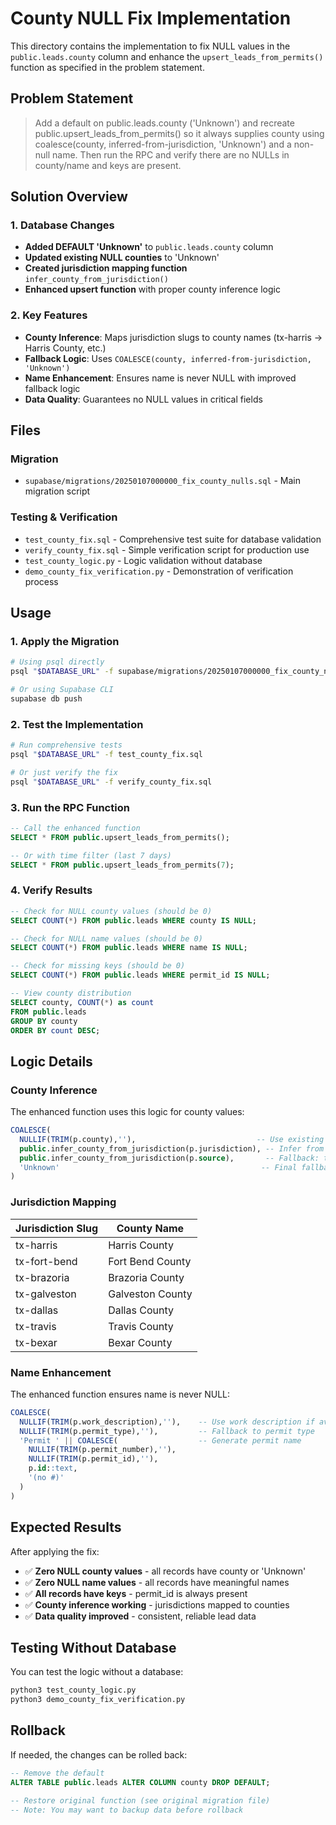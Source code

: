 # County NULL Fix Implementation

This directory contains the implementation to fix NULL values in the `public.leads.county` column and enhance the `upsert_leads_from_permits()` function as specified in the problem statement.

## Problem Statement

> Add a default on public.leads.county ('Unknown') and recreate public.upsert_leads_from_permits() so it always supplies county using coalesce(county, inferred-from-jurisdiction, 'Unknown') and a non-null name. Then run the RPC and verify there are no NULLs in county/name and keys are present.

## Solution Overview

### 1. Database Changes

- **Added DEFAULT 'Unknown'** to `public.leads.county` column
- **Updated existing NULL counties** to 'Unknown'
- **Created jurisdiction mapping function** `infer_county_from_jurisdiction()`
- **Enhanced upsert function** with proper county inference logic

### 2. Key Features

- **County Inference**: Maps jurisdiction slugs to county names (tx-harris → Harris County, etc.)
- **Fallback Logic**: Uses `COALESCE(county, inferred-from-jurisdiction, 'Unknown')` 
- **Name Enhancement**: Ensures name is never NULL with improved fallback logic
- **Data Quality**: Guarantees no NULL values in critical fields

## Files

### Migration
- `supabase/migrations/20250107000000_fix_county_nulls.sql` - Main migration script

### Testing & Verification
- `test_county_fix.sql` - Comprehensive test suite for database validation
- `verify_county_fix.sql` - Simple verification script for production use
- `test_county_logic.py` - Logic validation without database
- `demo_county_fix_verification.py` - Demonstration of verification process

## Usage

### 1. Apply the Migration

```bash
# Using psql directly
psql "$DATABASE_URL" -f supabase/migrations/20250107000000_fix_county_nulls.sql

# Or using Supabase CLI
supabase db push
```

### 2. Test the Implementation

```bash
# Run comprehensive tests
psql "$DATABASE_URL" -f test_county_fix.sql

# Or just verify the fix
psql "$DATABASE_URL" -f verify_county_fix.sql
```

### 3. Run the RPC Function

```sql
-- Call the enhanced function
SELECT * FROM public.upsert_leads_from_permits();

-- Or with time filter (last 7 days)
SELECT * FROM public.upsert_leads_from_permits(7);
```

### 4. Verify Results

```sql
-- Check for NULL county values (should be 0)
SELECT COUNT(*) FROM public.leads WHERE county IS NULL;

-- Check for NULL name values (should be 0)  
SELECT COUNT(*) FROM public.leads WHERE name IS NULL;

-- Check for missing keys (should be 0)
SELECT COUNT(*) FROM public.leads WHERE permit_id IS NULL;

-- View county distribution
SELECT county, COUNT(*) as count 
FROM public.leads 
GROUP BY county 
ORDER BY count DESC;
```

## Logic Details

### County Inference

The enhanced function uses this logic for county values:

```sql
COALESCE(
  NULLIF(TRIM(p.county),''),                           -- Use existing county if not empty
  public.infer_county_from_jurisdiction(p.jurisdiction), -- Infer from jurisdiction
  public.infer_county_from_jurisdiction(p.source),       -- Fallback: try source field
  'Unknown'                                             -- Final fallback
)
```

### Jurisdiction Mapping

| Jurisdiction Slug | County Name |
|-------------------|-------------|
| tx-harris | Harris County |
| tx-fort-bend | Fort Bend County |
| tx-brazoria | Brazoria County |
| tx-galveston | Galveston County |
| tx-dallas | Dallas County |
| tx-travis | Travis County |
| tx-bexar | Bexar County |

### Name Enhancement

The enhanced function ensures name is never NULL:

```sql
COALESCE(
  NULLIF(TRIM(p.work_description),''),    -- Use work description if available
  NULLIF(TRIM(p.permit_type),''),         -- Fallback to permit type
  'Permit ' || COALESCE(                  -- Generate permit name
    NULLIF(TRIM(p.permit_number),''),
    NULLIF(TRIM(p.permit_id),''),
    p.id::text,
    '(no #)'
  )
)
```

## Expected Results

After applying the fix:

- ✅ **Zero NULL county values** - all records have county or 'Unknown'
- ✅ **Zero NULL name values** - all records have meaningful names
- ✅ **All records have keys** - permit_id is always present
- ✅ **County inference working** - jurisdictions mapped to counties
- ✅ **Data quality improved** - consistent, reliable lead data

## Testing Without Database

You can test the logic without a database:

```bash
python3 test_county_logic.py
python3 demo_county_fix_verification.py
```

## Rollback

If needed, the changes can be rolled back:

```sql
-- Remove the default
ALTER TABLE public.leads ALTER COLUMN county DROP DEFAULT;

-- Restore original function (see original migration file)
-- Note: You may want to backup data before rollback
```